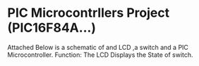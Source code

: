 # PIC Microcontrllers Project (PIC16F84A...)

Attached Below is a schematic of and LCD ,a switch and a PIC Microcontroller.
Function: The LCD Displays the State of switch. 

